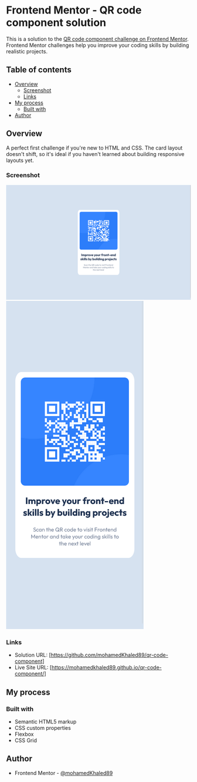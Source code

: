 # Frontend Mentor - QR code component solution

This is a solution to the [QR code component challenge on Frontend Mentor](https://www.frontendmentor.io/challenges/qr-code-component-iux_sIO_H). Frontend Mentor challenges help you improve your coding skills by building realistic projects. 

## Table of contents

- [Overview](#overview)
  - [Screenshot](#screenshot)
  - [Links](#links)
- [My process](#my-process)
  - [Built with](#built-with)
- [Author](#author)

## Overview

A perfect first challenge if you're new to HTML and CSS. The card layout doesn't shift, so it's ideal if you haven't learned about building responsive layouts yet.

### Screenshot

![Desktop Design](./design/desktop-design-1440px.png)
![Mobile Design](./design/mobile-design-375px.png)

### Links

- Solution URL: [https://github.com/mohamedKhaled89/qr-code-component]
- Live Site URL: [https://mohamedkhaled89.github.io/qr-code-component/]

## My process

### Built with

- Semantic HTML5 markup
- CSS custom properties
- Flexbox
- CSS Grid

## Author

- Frontend Mentor - [@mohamedKhaled89](https://www.frontendmentor.io/profile/mohamedKhaled89)

